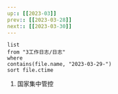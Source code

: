 ```yaml
---
up:: [[2023-03]]
prev:: [[2023-03-28]]
next:: [[2023-03-30]]
---
```


```dataview
list
from "3工作日志/日志"
where
contains(file.name, "2023-03-29-")
sort file.ctime
```
1. 国家集中管控